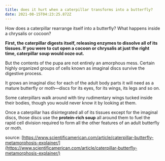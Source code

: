 ```yaml
---
title: does it hurt when a caterpillar transforms into a butterfly?
date: 2021-08-15T04:23:25.872Z
---
```


How does a caterpillar rearrange itself into a butterfly? What happens inside a chrysalis or cocoon?

**First, the caterpillar digests itself, releasing enzymes to dissolve all of its tissues. If you were to cut open a cocoon or chrysalis at just the right time, caterpillar soup would ooze out.**

But the contents of the pupa are not entirely an amorphous mess. Certain highly organized groups of cells known as imaginal discs survive the digestive process.

It grows an imaginal disc for each of the adult body parts it will need as a mature butterfly or moth—discs for its eyes, for its wings, its legs and so on.

Some caterpillars walk around with tiny rudimentary wings tucked inside their bodies, though you would never know it by looking at them.

Once a caterpillar has disintegrated all of its tissues except for the imaginal discs, those discs use the **protein-rich soup** all around them to fuel the rapid cell division required to form all the other features of an adult butterfly or moth.

source: [https://www.scientificamerican.com/article/caterpillar-butterfly-metamorphosis-explainer/](https://www.scientificamerican.com/article/caterpillar-butterfly-metamorphosis-explainer/)